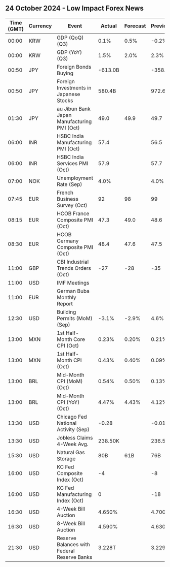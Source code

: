 ## 24 October 2024 - Low Impact Forex News

| Time (GMT) | Currency | Event | Actual | Forecast | Previous |
|------|----------|-------|--------|----------|----------|
| 00:00 | KRW | GDP (QoQ) (Q3) | 0.1% | 0.5% | -0.2% |
| 00:00 | KRW | GDP (YoY) (Q3) | 1.5% | 2.0% | 2.3% |
| 00:50 | JPY | Foreign Bonds Buying | -613.0B |  | -358.6B |
| 00:50 | JPY | Foreign Investments in Japanese Stocks | 580.4B |  | 972.6B |
| 01:30 | JPY | au Jibun Bank Japan Manufacturing PMI (Oct) | 49.0 | 49.9 | 49.7 |
| 06:00 | INR | HSBC India Manufacturing PMI (Oct) | 57.4 |  | 56.5 |
| 06:00 | INR | HSBC India Services PMI (Oct) | 57.9 |  | 57.7 |
| 07:00 | NOK | Unemployment Rate (Sep) | 4.0% |  | 4.0% |
| 07:45 | EUR | French Business Survey (Oct) | 92 | 98 | 99 |
| 08:15 | EUR | HCOB France Composite PMI (Oct) | 47.3 | 49.0 | 48.6 |
| 08:30 | EUR | HCOB Germany Composite PMI (Oct) | 48.4 | 47.6 | 47.5 |
| 11:00 | GBP | CBI Industrial Trends Orders (Oct) | -27 | -28 | -35 |
| 11:00 | USD | IMF Meetings |  |  |  |
| 11:00 | EUR | German Buba Monthly Report |  |  |  |
| 12:30 | USD | Building Permits (MoM) (Sep) | -3.1% | -2.9% | 4.6% |
| 13:00 | MXN | 1st Half-Month Core CPI (Oct) | 0.23% | 0.20% | 0.21% |
| 13:00 | MXN | 1st Half-Month CPI (Oct) | 0.43% | 0.40% | 0.09% |
| 13:00 | BRL | Mid-Month CPI (MoM) (Oct) | 0.54% | 0.50% | 0.13% |
| 13:00 | BRL | Mid-Month CPI (YoY) (Oct) | 4.47% | 4.43% | 4.12% |
| 13:30 | USD | Chicago Fed National Activity (Sep) | -0.28 |  | -0.01 |
| 13:30 | USD | Jobless Claims 4-Week Avg. | 238.50K |  | 236.50K |
| 15:30 | USD | Natural Gas Storage | 80B | 61B | 76B |
| 16:00 | USD | KC Fed Composite Index (Oct) | -4 |  | -8 |
| 16:00 | USD | KC Fed Manufacturing Index (Oct) | 0 |  | -18 |
| 16:30 | USD | 4-Week Bill Auction | 4.650% |  | 4.700% |
| 16:30 | USD | 8-Week Bill Auction | 4.590% |  | 4.630% |
| 21:30 | USD | Reserve Balances with Federal Reserve Banks | 3.228T |  | 3.229T |
